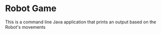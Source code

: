 # Robot Game

This is a command line Java application that prints an output based on the Robot's movements

